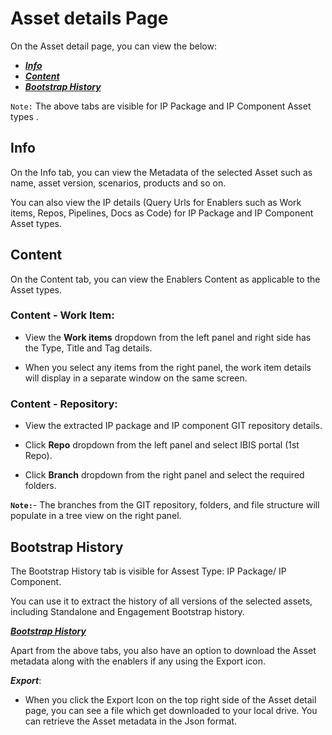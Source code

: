 # Asset details Page

On the Asset detail page, you can view the below:

- _[**Info**](#Info)_
- _[**Content**](#Content)_ 
- _**[Bootstrap History](#Bootstrap-History)**_

`Note:` The above tabs are visible for IP Package and IP Component Asset types .

## Info

On the Info tab, you can view the Metadata of the selected Asset such as name, asset version, scenarios, products and so on.

You can also view the IP details (Query Urls for Enablers such as Work items, Repos, Pipelines, Docs as Code) for IP Package and IP Component Asset types.

## Content

On the Content tab, you can view the Enablers Content as applicable to the Asset types.

### Content - Work Item:

- View the **Work items** dropdown from the left panel and right side has the Type, Title and Tag details. 

- When you select any items from the right panel, the work item details will display in a separate window on the same screen.

### Content - Repository:

- View the extracted IP package and IP component GIT repository details.

- Click **Repo** dropdown from the left panel and select IBIS portal (1st Repo). 

- Click **Branch** dropdown from the right panel and select the required folders.

**`Note:`**- The branches from the GIT repository, folders, and file structure will populate in a tree view on the right panel.

## Bootstrap History

The Bootstrap History tab is visible for Assest Type: IP Package/ IP Component. 

You can use it to extract the history of all versions of the selected assets, including Standalone and Engagement Bootstrap history.

[**_Bootstrap History_**](https://aka.ms/Bootstrap-History)

Apart from the above tabs, you also have an option to download the Asset metadata along with the enablers if any using the Export icon.

**_Export_**:

- When you click the Export Icon on the top right side of the Asset detail page, you can see a file which get downloaded to your local drive.
 You can retrieve the Asset metadata in the Json format.
 </br>
 </br>
 </br>




